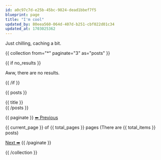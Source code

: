 ```yaml
---
id: a0c97c7d-e25b-45bc-9824-dead1bbef7f5
blueprint: page
title: "I'm cool"
updated_by: 80eea560-064d-407d-b251-cbf022d01c34
updated_at: 1703025362
---
```

Just chilling, caching a bit. 

{{ collection from="*" paginate="3" as="posts" }}
 
   {{ if no_results }}
       <p>Aww, there are no results.</p>
   {{ /if }}

   {{ posts }}
       <article>
           {{ title }}
       </article>
   {{ /posts }}
 
   {{ paginate }}
        <a href="{{ prev_page }}">⬅ Previous</a>
 
 {{ current_page }} of {{ total_pages }} pages
        (There are {{ total_items }} posts)
 
   <a href="{{ next_page }}">Next ➡</a>
 {{ /paginate }}
 
{{ /collection }}